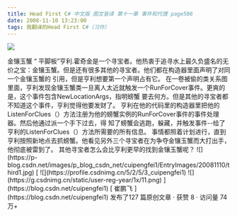 ```yaml
---
title: Head First C# 中文版 图文皆译 第十一章 事件和代理 page506
date: 2008-11-10 13:23:00
tags: 我翻译的Head First C#（习作）
---
```

![](https://p-blog.csdn.net/images/p_blog_csdn_net/cuipengfei1/EntryImages/20081110/third0.jpg)

<?xml:namespace prefix = o ns = "urn:schemas-microsoft-com:office:office" />

金镶玉蟹

“  平脚板”亨利.霍奇金是一个寻宝者。他热衷于追寻水上最久负盛名的无价之宝：金镶玉蟹。但是还有很多其他的寻宝者。他们都在构造器里面声明了对同一个金镶玉蟹的
引用，但是亨利想要第一个声明占有它。

在一卷被偷的类关系图里面，亨利发现金镶玉蟹类一旦离人太近就触发一个RunForCover事件。更爽的是，这个事件包含NewLocationArgs，指明螃蟹
要去何方。但是其他的寻宝者都不知道这个事件，亨利觉得他要发财了。

亨利在他的代码里的构造器里把他的ListenForClues（）方法注册为他的螃蟹实例的RunForCover事件的事件处理器。然后他通过派一个手下过去，得
知了螃蟹会逃跑，躲藏，并触发事件--给了亨利的ListenForClues（）方法所需要的所有信息。

事情都照着计划进行，直到亨利按照新地点去抓螃蟹。他看见另外三个寻宝者在为争夺金镶玉蟹而大打出手，他彻底被雷到了。

其他寻宝者怎么会比亨利更早的找到金镶玉蟹呢？

![](https://p-blog.csdn.net/images/p_blog_csdn_net/cuipengfei1/EntryImages/20081110/third1.jpg)



[ ![](https://profile.csdnimg.cn/5/2/5/3_cuipengfei1)
![](https://g.csdnimg.cn/static/user-reg-year/1x/11.png)
](https://blog.csdn.net/cuipengfei1)

[ 崔鹏飞 ](https://blog.csdn.net/cuipengfei1)

发布了127 篇原创文章  ·  获赞 8  ·  访问量 74万+

